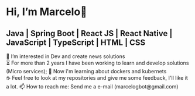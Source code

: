 <h1>Hi, I’m Marcelo👋</h1>
<h2>Java | Spring Boot | React JS | React Native | JavaScript | TypeScript | HTML | CSS</h2>
👀 I’m interested in Dev and create news solutions </br>
⏳ For more than 2 years I have been working to learn and develop solutions (Micro services); 
🌱 Now i'm learning about dockers and kubernets </br>
☕ Feel free to look at my repositories and give me some feedback, I'll like it a lot.
📫 How to reach me: Send me a e-mail (marcelogbot@gmail.com) </br>


<!---![Marcelo's GitHub stats](https://github-readme-stats.vercel.app/api?username=marcelogbot&count_private=true&show_icons=true&theme=merko)
![Top Langs](https://github-readme-stats.vercel.app/api/top-langs/?username=marcelogbot&layout=compact&count_private=true&theme=merko)--->

<!---
marcelogbot/marcelogbot is a ✨ special ✨ repository because its `README.md` (this file) appears on your GitHub profile.
You can click the Preview link to take a look at your changes.
--->
